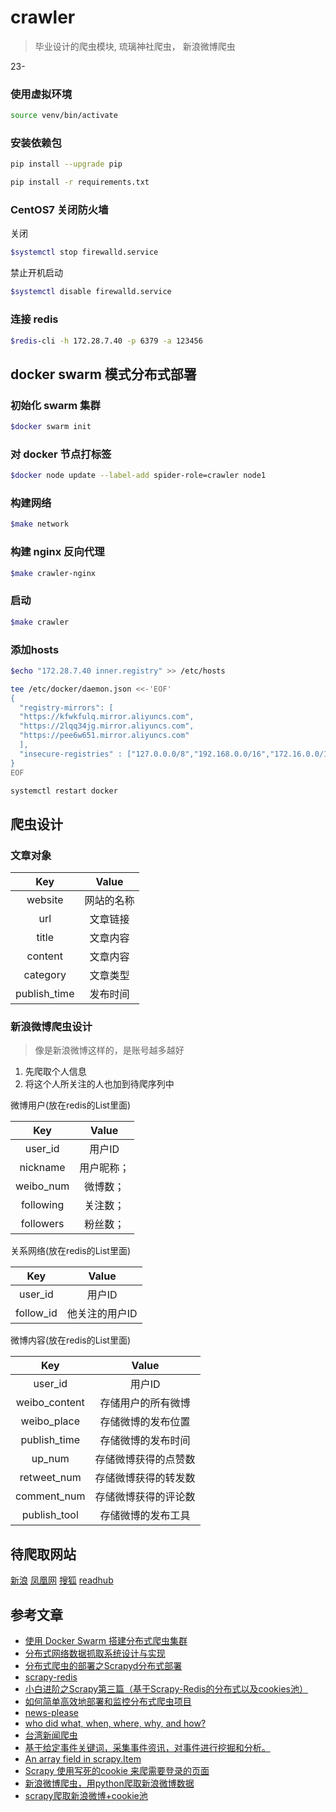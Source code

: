 # crawler
> 毕业设计的爬虫模块, 琉璃神社爬虫， 新浪微博爬虫

23-

### 使用虚拟环境

```bash
source venv/bin/activate
```

### 安装依赖包

```sh
pip install --upgrade pip

pip install -r requirements.txt
```

### CentOS7 关闭防火墙

关闭
```bash
$systemctl stop firewalld.service
```

禁止开机启动
```bash
$systemctl disable firewalld.service
```

### 连接 redis

```bash
$redis-cli -h 172.28.7.40 -p 6379 -a 123456
```

## docker swarm 模式分布式部署

### 初始化 swarm 集群

```bash
$docker swarm init
```

### 对 docker 节点打标签

```bash
$docker node update --label-add spider-role=crawler node1
```

### 构建网络

```bash
$make network
```

### 构建 nginx 反向代理

```bash
$make crawler-nginx
```

### 启动

```bash
$make crawler
```

### 添加hosts

```bash
$echo "172.28.7.40 inner.registry" >> /etc/hosts
```

```bash
tee /etc/docker/daemon.json <<-'EOF'
{
  "registry-mirrors": [
  "https://kfwkfulq.mirror.aliyuncs.com",
  "https://2lqq34jg.mirror.aliyuncs.com",
  "https://pee6w651.mirror.aliyuncs.com"
  ],
  "insecure-registries" : ["127.0.0.0/8","192.168.0.0/16","172.16.0.0/12","10.0.0.0/8"]
}
EOF
```

```bash
systemctl restart docker
```

## 爬虫设计

### 文章对象  

|Key|Value|  
|:---:|:---:|  
|website|网站的名称|
|url|文章链接|
|title|文章内容|
|content|文章内容|
|category|文章类型|
|publish_time|发布时间|

### 新浪微博爬虫设计

> 像是新浪微博这样的，是账号越多越好

1. 先爬取个人信息
2. 将这个人所关注的人也加到待爬序列中

微博用户(放在redis的List里面)

|Key|Value|
|:---:|:---:|
|user_id|用户ID|
|nickname|用户昵称；|
|weibo_num|微博数；|
|following|关注数；|
|followers|粉丝数；|

关系网络(放在redis的List里面)

|Key|Value|
|:---:|:---:|
|user_id|用户ID|
|follow_id|他关注的用户ID|

微博内容(放在redis的List里面)

|Key|Value|
|:---:|:---:|
|user_id|用户ID|
|weibo_content|存储用户的所有微博|
|weibo_place|存储微博的发布位置|
|publish_time| 存储微博的发布时间|
|up_num|存储微博获得的点赞数|
|retweet_num|存储微博获得的转发数|
|comment_num|存储微博获得的评论数|
|publish_tool|存储微博的发布工具|

## 待爬取网站

[新浪](https://www.sina.com.cn/)
[凤凰网](https://www.ifeng.com/)
[搜狐](http://news.sohu.com/)
[readhub](https://readhub.cn/topics)

## 参考文章

- [使用 Docker Swarm 搭建分布式爬虫集群](https://www.kingname.info/2018/10/13/use-docker-swarm/)
- [分布式网络数据抓取系统设计与实现](https://www.jianshu.com/p/fb028ad74798)
- [分布式爬虫的部署之Scrapyd分布式部署](https://juejin.im/post/5b0e1a8ff265da092100709f)
- [scrapy-redis](https://github.com/rmax/scrapy-redis)
- [小白进阶之Scrapy第三篇（基于Scrapy-Redis的分布式以及cookies池）](https://cuiqingcai.com/4048.html)
- [如何简单高效地部署和监控分布式爬虫项目](https://juejin.im/post/5bebc5fd6fb9a04a053f3a0e)
- [news-please](https://github.com/fhamborg/news-please)
- [who did what, when, where, why, and how?](https://github.com/fhamborg/Giveme5W1H)
- [台湾新闻爬虫](https://github.com/TaiwanStat/Taiwan-news-crawlers)
- [基于给定事件关键词，采集事件资讯，对事件进行挖掘和分析。](https://github.com/liuhuanyong/EventMonitor)
- [An array field in scrapy.Item](https://stackoverflow.com/questions/29227119/an-array-field-in-scrapy-item)
- [Scrapy 使用写死的cookie 来爬需要登录的页面](https://blog.csdn.net/fox64194167/article/details/79775301)
- [新浪微博爬虫，用python爬取新浪微博数据](https://github.com/dataabc/weiboSpider)
- [scrapy爬取新浪微博+cookie池](https://blog.csdn.net/m0_37438418/article/details/80819847)
